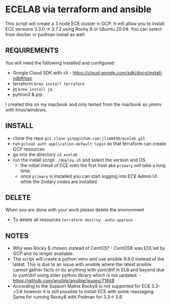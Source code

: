 # ECELAB via terraform and ansible

This script will create a 3 node ECE cluster in GCP.  It will allow you to install ECE versions 3.3.0 -> 3.7.2 using Rocky 8 or Ubuntu 20.04.  You can select from docker or podman install as well.

## REQUIREMENTS

You will need the following installed and configured:
- Google Cloud SDK with cli - https://cloud.google.com/sdk/docs/install-sdk#mac
- terraform `brew install terraform`
- jq `brew install jq`
- python3 & pip

I created this on my macbook and only tested from the macbook so ymmv with linux/windows.

## INSTALL

- clone the repo `git clone git@github.com:jlim0930/ecelab.git`
- run `gcloud auth application-default login` so that terraform can create GCP resources
- go into the directory `cd ecelab`
- run the install script `./deploy.sh` and select the version and OS
  - the initial install of ECE onto the first host aka `primary` will take a long time.
  - once `primary` is installed you can start logging into ECE Admin UI while the 2ndary nodes are installed

## DELETE

When you are done with your work please delete the environment
- To delete all resources `terraform destroy -auto-approve`


## NOTES

- Why was Rocky 8 chosen instead of CentOS? - CentOS8 was EOL'ed by GCP and no longer available.
- The script will create a python venv and use ansible 9.8.0 instead of the latest.  This is due to an issue with ansible where the latest ansible cannot gather facts or do anything with yum/dnf in EL8 and beyond due to yum/dnf using older python library which is not updated. - https://github.com/ansible/ansible/issues/71668
- According to the Support Matrix Rocky8 is not supported for ECE 3.3->3.6 however it is still possible to install ECE with some massaging.  Same for running Rocky8 with Podman for 3.3-> 3.6



